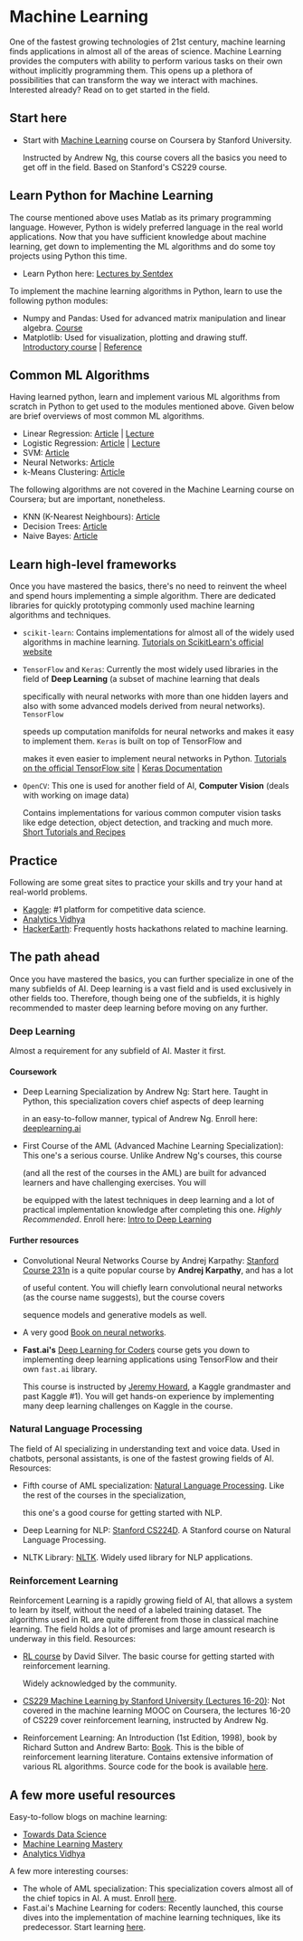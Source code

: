# Machine Learning

One of the fastest growing technologies of 21st century, machine learning finds applications in almost all of the areas of science. Machine Learning provides the computers with ability to perform various tasks on their own without implicitly programming them. This opens up a plethora of possibilities that can transform the way we interact with machines. Interested already? Read on to get started in the field.

## Start here

* Start with [Machine Learning](https://www.coursera.org/learn/machine-learning) course on Coursera by Stanford University. 

  Instructed by Andrew Ng, this course covers all the basics you need to get off in the field. Based on Stanford's CS229 course.

## Learn Python for Machine Learning

The course mentioned above uses Matlab as its primary programming language. However, Python is widely preferred language in the real world applications. Now that you have sufficient knowledge about machine learning, get down to implementing the ML algorithms and do some toy projects using Python this time.

* Learn Python here: [Lectures by Sentdex](https://pythonprogramming.net/)

To implement the machine learning algorithms in Python, learn to use the following python modules:

* Numpy and Pandas: Used for advanced matrix manipulation and linear algebra. [Course](https://www.udacity.com/course/intro-to-data-analysis--ud170)
* Matplotlib: Used for visualization, plotting and drawing stuff. [Introductory course](https://www.datacamp.com/community/tutorials/matplotlib-tutorial-python) \| [Reference](https://www.labri.fr/perso/nrougier/teaching/matplotlib/)

## Common ML Algorithms

Having learned python, learn and implement various ML algorithms from scratch in Python to get used to the modules mentioned above. Given below are brief overviews of most common ML algorithms.

* Linear Regression: [Article](https://towardsdatascience.com/linear-regression-detailed-view-ea73175f6e86) \| [Lecture](https://youtu.be/kHwlB_j7Hkc)
* Logistic Regression: [Article](https://towardsdatascience.com/logistic-regression-detailed-overview-46c4da4303bc) \| [Lecture](https://www.youtube.com/watch?v=-la3q9d7AKQ)
* SVM: [Article](https://medium.com/machine-learning-101/chapter-2-svm-support-vector-machine-theory-f0812effc72)
* Neural Networks: [Article](https://towardsdatascience.com/how-to-build-your-own-neural-network-from-scratch-in-python-68998a08e4f6)
* k-Means Clustering: [Article](https://www.datascience.com/blog/k-means-clustering)

The following algorithms are not covered in the Machine Learning course on Coursera; but are important, nonetheless.

* KNN \(K-Nearest Neighbours\): [Article](https://www.analyticsvidhya.com/blog/2018/03/introduction-k-neighbours-algorithm-clustering/)
* Decision Trees: [Article](https://towardsdatascience.com/decision-trees-in-machine-learning-641b9c4e8052)
* Naive Bayes: [Article](https://towardsdatascience.com/naive-bayes-in-machine-learning-f49cc8f831b4)

## Learn high-level frameworks

Once you have mastered the basics, there's no need to reinvent the wheel and spend hours implementing a simple algorithm. There are dedicated libraries for quickly prototyping commonly used machine learning algorithms and techniques.

* `scikit-learn`: Contains implementations for almost all of the widely used algorithms in machine learning. [Tutorials on ScikitLearn's official website](http://scikit-learn.org/stable/tutorial/index.html)
* `TensorFlow` and `Keras`: Currently the most widely used libraries in the field of **Deep Learning** \(a subset of machine learning that deals

  specifically with neural networks with more than one hidden layers and also with some advanced models derived from neural networks\). `TensorFlow`

  speeds up computation manifolds for neural networks and makes it easy to implement them. `Keras` is built on top of TensorFlow and

  makes it even easier to implement neural networks in Python. [Tutorials on the official TensorFlow site](https://www.tensorflow.org/tutorials/) \| [Keras Documentation](http://keras.io/)

* `OpenCV`: This one is used for another field of AI, **Computer Vision** \(deals with working on image data\)

  Contains implementations for various common computer vision tasks like edge detection, object detection, and tracking and much more. [Short Tutorials and Recipes](https://www.pyimagesearch.com)

## Practice

Following are some great sites to practice your skills and try your hand at real-world problems.

* [Kaggle](https://www.kaggle.com/): \#1 platform for competitive data science.
* [Analytics Vidhya](https://www.analyticsvidhya.com/)
* [HackerEarth](https://www.hackerearth.com/challenges/): Frequently hosts hackathons related to machine learning.

## The path ahead

Once you have mastered the basics, you can further specialize in one of the many subfields of AI. Deep learning is a vast field and is used exclusively in other fields too. Therefore, though being one of the subfields, it is highly recommended to master deep learning before moving on any further.

### Deep Learning

Almost a requirement for any subfield of AI. Master it first.

#### Coursework

* Deep Learning Specialization by Andrew Ng: Start here. Taught in Python, this specialization covers chief aspects of deep learning

  in an easy-to-follow manner, typical of Andrew Ng. Enroll here: [deeplearning.ai](https://www.deeplearning.ai/)

* First Course of the AML \(Advanced Machine Learning Specialization\): This one's a serious course. Unlike Andrew Ng's courses, this course

  \(and all the rest of the courses in the AML\) are built for advanced learners and have challenging exercises. You will

  be equipped with the latest techniques in deep learning and a lot of practical implementation knowledge after completing this one. _Highly Recommended_. Enroll here: [Intro to Deep Learning](https://www.coursera.org/learn/intro-to-deep-learning/)

#### Further resources

* Convolutional Neural Networks Course by Andrej Karpathy: [Stanford Course 231n](http://cs231n.stanford.edu) is a quite popular course by **Andrej Karpathy**, and has a lot

  of useful content. You will chiefly learn convolutional neural networks \(as the course name suggests\), but the course covers

  sequence models and generative models as well.

* A very good [Book on neural networks](http://neuralnetworksanddeeplearning.com/).
* **Fast.ai's** [Deep Learning for Coders](http://course.fast.ai/) course gets you down to implementing deep learning applications using TensorFlow and their own `fast.ai` library.

  This course is instructed by [Jeremy Howard](https://www.kaggle.com/jhoward), a Kaggle grandmaster and past Kaggle \#1\). You will get hands-on experience by implementing many deep learning challenges on Kaggle in the course.

### Natural Language Processing

The field of AI specializing in understanding text and voice data. Used in chatbots, personal assistants, is one of the fastest growing fields of AI. Resources:

* Fifth course of AML specialization: [Natural Language Processing](https://www.coursera.org/learn/language-processing). Like the rest of the courses in the specialization,

  this one's a good course for getting started with NLP.

* Deep Learning for NLP: [Stanford CS224D](http://cs224d.stanford.edu/). A Stanford course on Natural Language Processing.
* NLTK Library: [NLTK](http://www.nltk.org/). Widely used library for NLP applications.

### Reinforcement Learning

Reinforcement Learning is a rapidly growing field of AI, that allows a system to learn by itself, without the need of a labeled training dataset. The algorithms used in RL are quite different from those in classical machine learning. The field holds a lot of promises and large amount research is underway in this field. Resources:

* [RL course](https://www.youtube.com/playlist?list=PLqYmG7hTraZDM-OYHWgPebj2MfCFzFObQ) by David Silver. The basic course for getting started with reinforcement learning.

  Widely acknowledged by the community.

* [CS229 Machine Learning by Stanford University \(Lectures 16-20\)](https://www.youtube.com/playlist?list=PLIHOR_SLeQd1UH2y0gOdM7xNyqLJl2DHO): Not covered in the machine learning MOOC on Coursera, the lectures 16-20 of CS229 cover reinforcement learning, instructed by Andrew Ng.
* Reinforcement Learning: An Introduction \(1st Edition, 1998\), book by Richard Sutton and Andrew Barto: [Book](http://incompleteideas.net/book/ebook/the-book.html). This is the bible of reinforcement learning literature. Contains extensive information of various RL algorithms. Source code for the book is available [here](http://incompleteideas.net/book/code/code.html).

## A few more useful resources

Easy-to-follow blogs on machine learning:

* [Towards Data Science](https://towardsdatascience.com/)
* [Machine Learning Mastery](https://machinelearningmastery.com/)
* [Analytics Vidhya](https://www.analyticsvidhya.com/)

A few more interesting courses:

* The whole of AML specialization: This specialization covers almost all of the chief topics in AI. A must. Enroll [here](https://www.coursera.org/specializations/aml).
* Fast.ai's Machine Learning for coders: Recently launched, this course dives into the implementation of machine learning techniques, like its predecessor. Start learning [here](http://course.fast.ai/ml).

